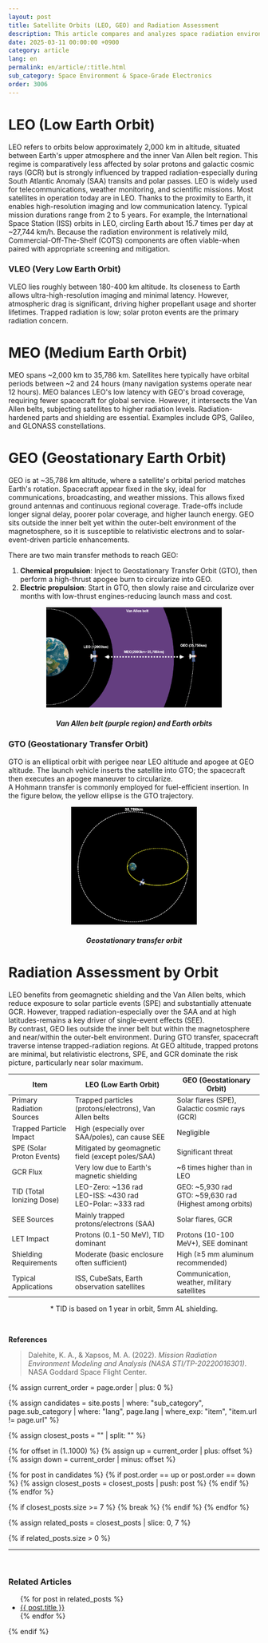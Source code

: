 ```yaml
---
layout: post
title: Satellite Orbits (LEO, GEO) and Radiation Assessment
description: This article compares and analyzes space radiation environments and radiation hardness evaluation criteria (TID, SEE, GCR, SPE, etc.) for various orbits such as LEO, GEO, and GTO. It also provides a detailed explanation of dominant radiation sources per orbit and the necessity of shielding.
date: 2025-03-11 00:00:00 +0900
category: article
lang: en
permalink: en/article/:title.html
sub_category: Space Environment & Space-Grade Electronics
order: 3006
---
```


# LEO (Low Earth Orbit)

LEO refers to orbits below approximately 2,000 km in altitude, situated between Earth's upper atmosphere and the inner Van Allen belt region.
This regime is comparatively less affected by solar protons and galactic cosmic rays (GCR) but is strongly influenced by trapped radiation-especially during South Atlantic Anomaly (SAA) transits and polar passes.
LEO is widely used for telecommunications, weather monitoring, and scientific missions. Most satellites in operation today are in LEO.
Thanks to the proximity to Earth, it enables high-resolution imaging and low communication latency. Typical mission durations range from 2 to 5 years.
For example, the International Space Station (ISS) orbits in LEO, circling Earth about 15.7 times per day at ~27,744 km/h.
Because the radiation environment is relatively mild, Commercial-Off-The-Shelf (COTS) components are often viable-when paired with appropriate screening and mitigation.

### VLEO (Very Low Earth Orbit)

VLEO lies roughly between 180-400 km altitude.
Its closeness to Earth allows ultra-high-resolution imaging and minimal latency.
However, atmospheric drag is significant, driving higher propellant usage and shorter lifetimes.
Trapped radiation is low; solar proton events are the primary radiation concern.

# MEO (Medium Earth Orbit)

MEO spans ~2,000 km to 35,786 km.
Satellites here typically have orbital periods between ~2 and 24 hours (many navigation systems operate near 12 hours).
MEO balances LEO's low latency with GEO's broad coverage, requiring fewer spacecraft for global service.
However, it intersects the Van Allen belts, subjecting satellites to higher radiation levels.
Radiation-hardened parts and shielding are essential.
Examples include GPS, Galileo, and GLONASS constellations.

# GEO (Geostationary Earth Orbit)

GEO is at ~35,786 km altitude, where a satellite's orbital period matches Earth's rotation.
Spacecraft appear fixed in the sky, ideal for communications, broadcasting, and weather missions.
This allows fixed ground antennas and continuous regional coverage.
Trade-offs include longer signal delay, poorer polar coverage, and higher launch energy.
GEO sits outside the inner belt yet within the outer-belt environment of the magnetosphere, so it is susceptible to relativistic electrons and to solar-event-driven particle enhancements.

There are two main transfer methods to reach GEO:

1. **Chemical propulsion**: Inject to Geostationary Transfer Orbit (GTO), then perform a high-thrust apogee burn to circularize into GEO.
2. **Electric propulsion**: Start in GTO, then slowly raise and circularize over months with low-thrust engines-reducing launch mass and cost.
<p align="center"> 
  <img src="/assets/Articles/leogeo.webp" alt="Van Allen belt (purple region) and Earth orbits" style="width: 70%;">
</p>
<div align="center">
  <h5>Van Allen belt (purple region) and Earth orbits</h5>
</div>

### GTO (Geostationary Transfer Orbit)

GTO is an elliptical orbit with perigee near LEO altitude and apogee at GEO altitude.
The launch vehicle inserts the satellite into GTO; the spacecraft then executes an apogee maneuver to circularize. <br>
A Hohmann transfer is commonly employed for fuel-efficient insertion.
In the figure below, the yellow ellipse is the GTO trajectory.

<p align="center"> 
  <img src="/assets/Articles/gto.webp" alt="Geostationary transfer orbit" style="width: 50%;">
</p>
<div align="center">
  <h5>Geostationary transfer orbit</h5>
</div>

# Radiation Assessment by Orbit

LEO benefits from geomagnetic shielding and the Van Allen belts, which reduce exposure to solar particle events (SPE) and substantially attenuate GCR.
However, trapped radiation-especially over the SAA and at high latitudes-remains a key driver of single-event effects (SEE).
<br>
By contrast, GEO lies outside the inner belt but within the magnetosphere and near/within the outer-belt environment.
During GTO transfer, spacecraft traverse intense trapped-radiation regions.
At GEO altitude, trapped protons are minimal, but relativistic electrons, SPE, and GCR dominate the risk picture, particularly near solar maximum.

<div align="center">

| Item                             | LEO (Low Earth Orbit)                                                  | GEO (Geostationary Orbit)                                 |
|----------------------------------|------------------------------------------------------------------------|-----------------------------------------------------------|
| Primary Radiation Sources        | Trapped particles (protons/electrons), Van Allen belts                | Solar flares (SPE), Galactic cosmic rays (GCR)           |
| Trapped Particle Impact          | High (especially over SAA/poles), can cause SEE                       | Negligible                                                |
| SPE (Solar Proton Events)        | Mitigated by geomagnetic field (except poles/SAA)                     | Significant threat                                        |
| GCR Flux                         | Very low due to Earth's magnetic shielding                            | ~6 times higher than in LEO                               |
| TID (Total Ionizing Dose)        | LEO-Zero: ~136 rad<br>LEO-ISS: ~430 rad<br>LEO-Polar: ~333 rad        | GEO: ~5,930 rad<br>GTO: ~59,630 rad (Highest among orbits)     |
| SEE Sources                      | Mainly trapped protons/electrons (SAA)                                | Solar flares, GCR                                         |
| LET Impact                       | Protons (0.1-50 MeV), TID dominant                                    | Protons (10-100 MeV+), SEE dominant                       |
| Shielding Requirements           | Moderate (basic enclosure often sufficient)                           | High (≥5 mm aluminum recommended)                         |
| Typical Applications             | ISS, CubeSats, Earth observation satellites                           | Communication, weather, military satellites               |

\* TID is based on 1 year in orbit, 5mm AL shielding. <br>

</div>

<br>

**References**  
>Dalehite, K. A., & Xapsos, M. A. (2022). *Mission Radiation Environment Modeling and Analysis (NASA STI/TP-20220016301)*. NASA Goddard Space Flight Center.


<!-- 관련 글 자동화 -->
{% assign current_order = page.order | plus: 0 %}

{% assign candidates = site.posts 
  | where: "sub_category", page.sub_category 
  | where: "lang", page.lang 
  | where_exp: "item", "item.url != page.url" 
%}

{% assign closest_posts = "" | split: "" %}

{% for offset in (1..1000) %}
  {% assign up = current_order | plus: offset %}
  {% assign down = current_order | minus: offset %}

  {% for post in candidates %}
    {% if post.order == up or post.order == down %}
      {% assign closest_posts = closest_posts | push: post %}
    {% endif %}
  {% endfor %}

  {% if closest_posts.size >= 7 %}
    {% break %}
  {% endif %}
{% endfor %}

{% assign related_posts = closest_posts | slice: 0, 7 %}

{% if related_posts.size > 0 %}
  <hr>
  <br>
  <h3>Related Articles</h3>
  <ul>
    {% for post in related_posts %}
      <li><a href="{{ post.url }}">{{ post.title }}</a></li>
    {% endfor %}
  </ul>
{% endif %}
